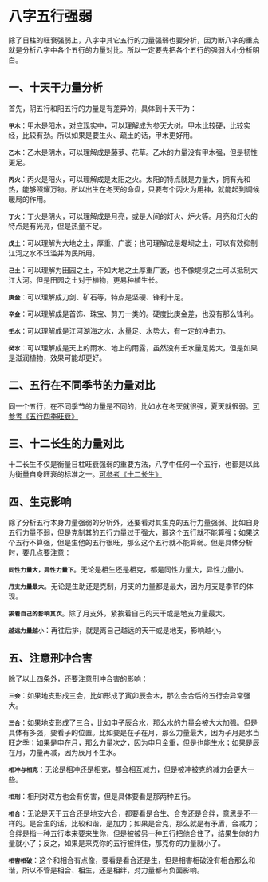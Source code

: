 # 八字五行强弱

除了日柱的旺衰强弱上，八字中其它五行的力量强弱也要分析，因为断八字的重点就是分析八字中各个五行的力量对比。所以一定要先把各个五行的强弱大小分析明白。

## 一、十天干力量分析

首先，阴五行和阳五行的力量是有差异的，具体到十天干为：

**`甲木`**：甲木是阳木，对应现实中，可以理解成为参天大树。甲木比较硬，比较实经，比较有劲。所以如果是要生火、疏土的话，甲木更好用。

**`乙木`**：乙木是阴木，可以理解成是藤萝、花草。乙木的力量没有甲木强，但是韧性更足。

**`丙火`**：丙火是阳火，可以理解成是太阳之火。太阳的特点就是力量大，拥有光和热，能够照耀万物。所以出生在冬天的命盘，只要有个丙火为用神，就能起到调候暖局的作用。

**`丁火`**：丁火是阴火，可以理解成是月亮，或是人间的灯火、炉火等。月亮和灯火的特点是有光亮，但是热量不足。

**`戊土`**：可以理解为大地之土，厚重、广袤；也可理解成是堤坝之土，可以有效抑制江河之水不泛滥并为民所用。

**`己土`**：可以理解为田园之土，不如大地之土厚重广袤，也不像堤坝之土可以抵制大江大河。但是田园之土对于植物，更易种植生长。

**`庚金`**：可以理解成刀剑、矿石等，特点是坚硬、锋利十足。

**`辛金`**：可以理解成是首饰、珠宝、剪刀一类的。硬度比庚金差，也没有那么锋利。

**`壬水`**：可以理解成是江河湖海之水，水量足、水势大，有一定的冲击力。

**`癸水`**：可以理解成是天上的雨水、地上的雨露，虽然没有壬水量足势大，但是如果是滋润植物，效果可能却更好。

## 二、五行在不同季节的力量对比    

同一个五行，在不同季节的力量是不同的，比如水在冬天就很强，夏天就很弱。[可参考《五行四季旺衰》](106.md)

## 三、十二长生的力量对比    

十二长生不仅是衡量日柱旺衰强弱的重要方法，八字中任何一个五行，也都是以此为衡量自身旺衰的标准之一。[可参考《十二长生》](104.md)

## 四、生克影响

除了分析五行本身力量强弱的分析外，还要看对其生克的五行力量强弱。比如自身五行力量不弱，但是克制其的五行力量过于强大，那这个五行就不能算强；如果这个五行不算强，但是生他的五行很旺，那么这个五行就不能算弱。但是具体分析时，要几点要注意：

**`同性力量大，异性力量下`**。无论是相生还是相克，都是同性力量大，异性力量小。

**`月支力量最大`**。无论是生助还是克制，月支的力量都是最大，因为月支是季节的体现。

**`挨着自己的影响其次`**。除了月支外，紧挨着自己的天干或是地支力量最大。

**`越远力量越小`**：再往后排，就是离自己越远的天干或是地支，影响越小。

## 五、注意刑冲合害

除了以上四条外，还要注意刑冲合害的影响：

**`三会`**：如果地支形成三会，比如形成了寅卯辰会木，那么会合后的五行会异常强大。

**`三合`**：如果地支形成了三合，比如申子辰合水，那么水的力量会被大大加强。但是具体有多强，要看子的位置。比如要是在子在月，那么力量最大，因为子月是水当旺之季；如果是申在月，那么力量次之，因为申月金重，但是也能生水；如果是辰在月，力量再减，因为辰月不生水。

**`相冲与相克`**：无论是相冲还是相克，都会相互减力，但是被冲被克的减力会更大一些。

**`相刑`**：相刑对双方也会有伤害，但是具体要看是那两种五行。

**`相合`**：无论是天干五合还是地支六合，都要看是合生、合克还是合绊，意思是不一样的。是合生的话，比较和谐，是加力；如果是合克，那么就是有矛盾，会减力；合绊是指一种五行本来要来生你，但是被被另一种五行把他合住了，结果生你的力量就小了；反之，如果是来克你的五行被绊住，那克你的力量就小了。

**`相害相破`**：这个和相合有点像，要看是看合还是生，但是相害相破没有相合那么和谐，所以不管是相合、相生，还是相绊，对力量都有负面影响。